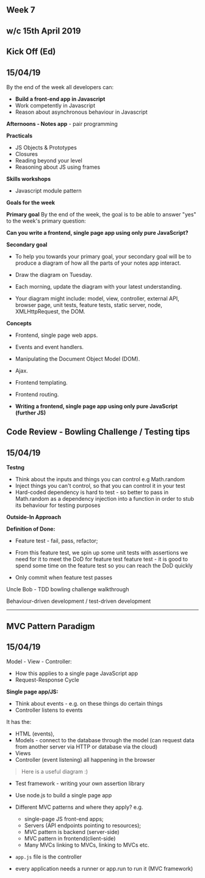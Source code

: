## Week 7
## w/c 15th April 2019

## Kick Off (Ed)
## 15/04/19

By the end of the week all developers can:

- **Build a front-end app in Javascript**
- Work competently in Javascript
- Reason about asynchronous behaviour in Javascript

**Afternoons - Notes app** - pair programming

**Practicals**
- JS Objects & Prototypes
- Closures
- Reading beyond your level
- Reasoning about JS using frames

**Skills workshops**
- Javascript module pattern

**Goals for the week**

**Primary goal**
By the end of the week, the goal is to be able to answer "yes" to the week's primary question:

**Can you write a frontend, single page app using only pure JavaScript?**

**Secondary goal**
- To help you towards your primary goal, your secondary goal will be to produce a diagram of how all the parts of your notes app interact.

- Draw the diagram on Tuesday.
- Each morning, update the diagram with your latest understanding.
- Your diagram might include: model, view, controller, external API, browser page, unit tests, feature tests, static server, node, XMLHttpRequest, the DOM.

**Concepts**
- Frontend, single page web apps.
- Events and event handlers.
- Manipulating the Document Object Model (DOM).
- Ajax.
- Frontend templating.
- Frontend routing.

- **Writing a frontend, single page app using only pure JavaScript (further JS)**

## Code Review - Bowling Challenge / Testing tips
## 15/04/19

**Testng**
- Think about the inputs and things you can control e.g Math.random
- Inject things you can't control, so that you can control it in your test
- Hard-coded dependency is hard to test - so better to pass in Math.random as a dependency injection into a function in order to stub its behaviour for testing purposes

**Outside-In Approach**

**Definition of Done:**
- Feature test - fail, pass, refactor;
- From this feature test, we spin up some unit tests with assertions we need for it to meet the DoD for feature test
feature test - it is good to spend some time on the feature test so you can reach the DoD quickly

- Only commit when feature test passes

Uncle Bob - TDD bowling challenge walkthrough

Behaviour-driven development / test-driven development

-----

## MVC Pattern Paradigm
## 15/04/19

Model - View - Controller:
- How this applies to a single page JavaScript app
- Request-Response Cycle

**Single page app/JS:**
- Think about events - e.g. on these things do certain things
- Controller listens to events

It has the:
- HTML (events), 
- Models - connect to the database through the model (can request data from another server via HTTP or database via the cloud)
- Views
- Controller (event listening) all happening in the browser

>Here is a useful diagram :)

- Test framework - writing your own assertion library
- Use node.js to build a single page app

- Different MVC patterns and where they apply?
  e.g.
  - single-page JS front-end apps;
  - Servers (API endpoints pointing to resources);
  - MVC pattern is backend (server-side)
  - MVC pattern in frontend(client-side)
  - Many MVCs linking to MVCs, linking to MVCs etc.

- `app.js` file is the controller

- every application needs a runner or app.run to run it (MVC framework)